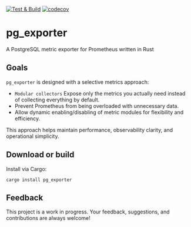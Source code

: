 [![Test & Build](https://github.com/nbari/pg_exporter/actions/workflows/build.yml/badge.svg)](https://github.com/nbari/pg_exporter/actions/workflows/build.yml)
[![codecov](https://codecov.io/gh/nbari/pg_exporter/graph/badge.svg?token=LR19CK9679)](https://codecov.io/gh/nbari/pg_exporter)

# pg_exporter

A PostgreSQL metric exporter for Prometheus written in Rust

## Goals

`pg_exporter` is designed with a selective metrics approach:

* `Modular collectors` Expose only the metrics you actually need instead of collecting everything by default.
* Prevent Prometheus from being overloaded with unnecessary data.
* Allow dynamic enabling/disabling of metric modules for flexibility and efficiency.

This approach helps maintain performance, observability clarity, and operational simplicity.

## Download or build

Install via Cargo:

    cargo install pg_exporter


## Feedback

This project is a work in progress. Your feedback, suggestions, and
contributions are always welcome!
